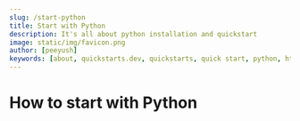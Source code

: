 ```yaml
---
slug: /start-python
title: Start with Python
description: It's all about python installation and quickstart
image: static/img/favicon.png
author: [peeyush]
keywords: [about, quickstarts.dev, quickstarts, quick start, python, html, css]
---
```


# How to start with Python
